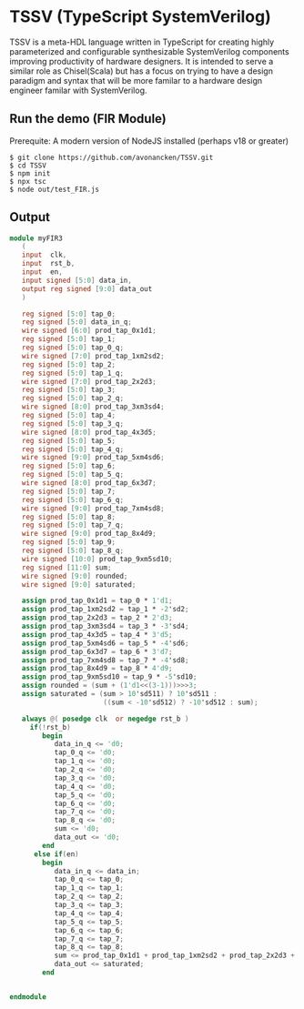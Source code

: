 # TSSV  (TypeScript SystemVerilog)

TSSV is a meta-HDL language written in TypeScript for creating highly parameterized and configurable synthesizable
SystemVerilog components improving productivity of hardware designers. It is intended to serve a similar role as
Chisel(Scala) but has a focus on trying to have a design paradigm and syntax that will be more familar to a
hardware design engineer familar with SystemVerilog.


## Run the demo  (FIR Module)

Prerequite:  A modern version of NodeJS installed  (perhaps v18 or greater)

```
$ git clone https://github.com/avonancken/TSSV.git
$ cd TSSV
$ npm init
$ npx tsc
$ node out/test_FIR.js
```

## Output
```verilog
module myFIR3 
   (
   input  clk,
   input  rst_b,
   input  en,
   input signed [5:0] data_in,
   output reg signed [9:0] data_out
   )

   reg signed [5:0] tap_0;
   reg signed [5:0] data_in_q;
   wire signed [6:0] prod_tap_0x1d1;
   reg signed [5:0] tap_1;
   reg signed [5:0] tap_0_q;
   wire signed [7:0] prod_tap_1xm2sd2;
   reg signed [5:0] tap_2;
   reg signed [5:0] tap_1_q;
   wire signed [7:0] prod_tap_2x2d3;
   reg signed [5:0] tap_3;
   reg signed [5:0] tap_2_q;
   wire signed [8:0] prod_tap_3xm3sd4;
   reg signed [5:0] tap_4;
   reg signed [5:0] tap_3_q;
   wire signed [8:0] prod_tap_4x3d5;
   reg signed [5:0] tap_5;
   reg signed [5:0] tap_4_q;
   wire signed [9:0] prod_tap_5xm4sd6;
   reg signed [5:0] tap_6;
   reg signed [5:0] tap_5_q;
   wire signed [8:0] prod_tap_6x3d7;
   reg signed [5:0] tap_7;
   reg signed [5:0] tap_6_q;
   wire signed [9:0] prod_tap_7xm4sd8;
   reg signed [5:0] tap_8;
   reg signed [5:0] tap_7_q;
   wire signed [9:0] prod_tap_8x4d9;
   reg signed [5:0] tap_9;
   reg signed [5:0] tap_8_q;
   wire signed [10:0] prod_tap_9xm5sd10;
   reg signed [11:0] sum;
   wire signed [9:0] rounded;
   wire signed [9:0] saturated;

   assign prod_tap_0x1d1 = tap_0 * 1'd1;
   assign prod_tap_1xm2sd2 = tap_1 * -2'sd2;
   assign prod_tap_2x2d3 = tap_2 * 2'd3;
   assign prod_tap_3xm3sd4 = tap_3 * -3'sd4;
   assign prod_tap_4x3d5 = tap_4 * 3'd5;
   assign prod_tap_5xm4sd6 = tap_5 * -4'sd6;
   assign prod_tap_6x3d7 = tap_6 * 3'd7;
   assign prod_tap_7xm4sd8 = tap_7 * -4'sd8;
   assign prod_tap_8x4d9 = tap_8 * 4'd9;
   assign prod_tap_9xm5sd10 = tap_9 * -5'sd10;
   assign rounded = (sum + (1'd1<<(3-1)))>>>3;
   assign saturated = (sum > 10'sd511) ? 10'sd511 :
                       ((sum < -10'sd512) ? -10'sd512 : sum);

   always @( posedge clk  or negedge rst_b )
     if(!rst_b)
        begin
           data_in_q <= 'd0;
           tap_0_q <= 'd0;
           tap_1_q <= 'd0;
           tap_2_q <= 'd0;
           tap_3_q <= 'd0;
           tap_4_q <= 'd0;
           tap_5_q <= 'd0;
           tap_6_q <= 'd0;
           tap_7_q <= 'd0;
           tap_8_q <= 'd0;
           sum <= 'd0;
           data_out <= 'd0;
        end
      else if(en)
        begin
           data_in_q <= data_in;
           tap_0_q <= tap_0;
           tap_1_q <= tap_1;
           tap_2_q <= tap_2;
           tap_3_q <= tap_3;
           tap_4_q <= tap_4;
           tap_5_q <= tap_5;
           tap_6_q <= tap_6;
           tap_7_q <= tap_7;
           tap_8_q <= tap_8;
           sum <= prod_tap_0x1d1 + prod_tap_1xm2sd2 + prod_tap_2x2d3 + prod_tap_3xm3sd4 + prod_tap_4x3d5 + prod_tap_5xm4sd6 + prod_tap_6x3d7 + prod_tap_7xm4sd8 + prod_tap_8x4d9 + prod_tap_9xm5sd10;
           data_out <= saturated;
        end


endmodule

```


```
